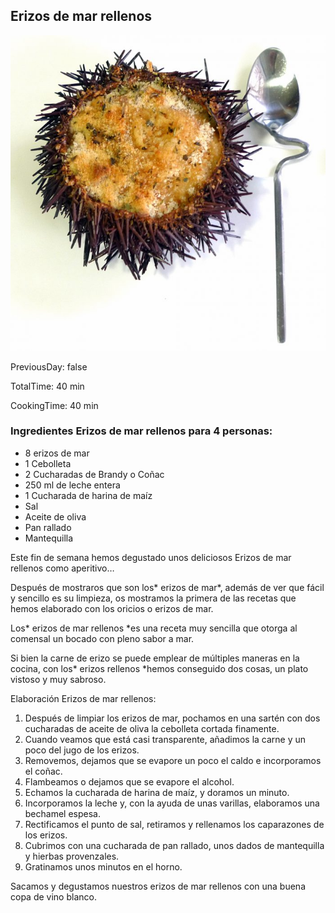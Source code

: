 [title]: #()

## Erizos de mar rellenos

[img]: #()

![](../docs/imgs/0031-erizo-de-mar-relleno-699x700.jpg)

[#url]:#()

[](https://www.eladerezo.com/recetas/erizos-de-mar-rellenos.html)

[recipe-time]: #()

PreviousDay: false

TotalTime: 40 min

CookingTime: 40 min

[ingredients-content]: #()

### Ingredientes Erizos de mar rellenos para 4 personas:
    
- 8 erizos de mar
- 1 Cebolleta
- 2 Cucharadas de Brandy o Coñac
- 250 ml de leche entera
- 1 Cucharada de harina de maíz
- Sal
- Aceite de oliva
- Pan rallado
- Mantequilla


[content]: #()


Este fin de semana hemos degustado unos deliciosos Erizos de mar rellenos
como aperitivo…


Después de mostraros que son los* erizos de mar*, además de ver que fácil y
sencillo es su limpieza, os mostramos la primera de las recetas que hemos elaborado con los oricios o
erizos de mar.

Los* erizos de mar rellenos *es una receta muy sencilla que otorga al comensal un
bocado con pleno sabor a mar.

Si bien la carne de erizo se puede emplear de múltiples maneras en la
cocina, con los* erizos rellenos *hemos conseguido dos cosas, un plato
vistoso y muy sabroso.


Elaboración Erizos de mar rellenos:

   1. Después de limpiar los  erizos de mar, pochamos en una sartén con dos
   cucharadas de aceite de oliva la
   cebolleta cortada finamente.
   2. Cuando veamos que está casi transparente, añadimos la carne y un poco del jugo de los erizos.
   3. Removemos, dejamos que se evapore un poco el caldo e incorporamos el
   coñac.
   4. Flambeamos o dejamos que se evapore el alcohol.
   5. Echamos la cucharada de harina de maíz, y doramos un minuto.
   6. Incorporamos la leche y, con la
   ayuda de unas varillas, elaboramos una bechamel espesa.
   7. Rectificamos el punto de sal, retiramos y rellenamos los caparazones
   de los erizos.
   8. Cubrimos con una cucharada de pan rallado, unos dados de mantequilla
   y hierbas provenzales.
   9. Gratinamos unos minutos en el horno.

Sacamos y degustamos nuestros erizos de mar rellenos con una buena copa de vino
blanco.
